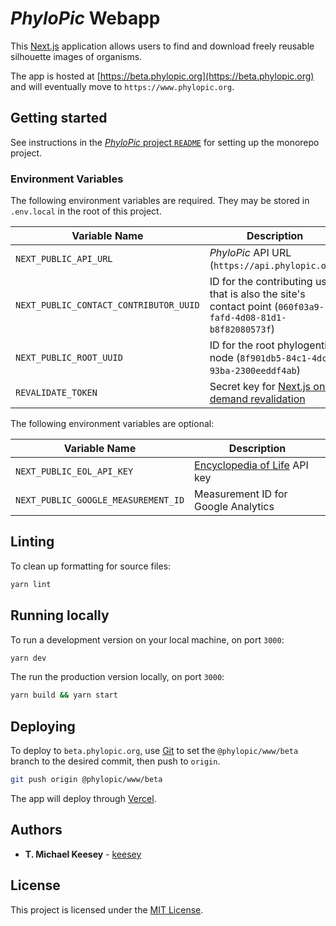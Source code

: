 # _PhyloPic_ Webapp

This [Next.js](https://nextjs.org/) application allows users to find and download freely reusable silhouette images of organisms.

The app is hosted at [https://beta.phylopic.org](https://beta.phylopic.org) and will eventually move to `https://www.phylopic.org`.

## Getting started

See instructions in the [_PhyloPic_ project `README`](../../README.md) for setting up the monorepo project.

### Environment Variables

The following environment variables are required. They may be stored in `.env.local` in the root of this project.

| Variable Name                          | Description                                                                                                                                                        |
| -------------------------------------- | ------------------------------------------------------------------------------------------------------------------------------------------------------------------ |
| `NEXT_PUBLIC_API_URL`                  | _PhyloPic_ API URL (`https://api.phylopic.org`)                                                                                                                    |
| `NEXT_PUBLIC_CONTACT_CONTRIBUTOR_UUID` | ID for the contributing user that is also the site's contact point (`060f03a9-fafd-4d08-81d1-b8f82080573f`)                                                        |
| `NEXT_PUBLIC_ROOT_UUID`                | ID for the root phylogentic node (`8f901db5-84c1-4dc0-93ba-2300eeddf4ab`)                                                                                          |
| `REVALIDATE_TOKEN`                     | Secret key for [Next.js on-demand revalidation](https://nextjs.org/docs/basic-features/data-fetching/incremental-static-regeneration#using-on-demand-revalidation) |

The following environment variables are optional:

| Variable Name                       | Description                                     |
| ----------------------------------- | ----------------------------------------------- |
| `NEXT_PUBLIC_EOL_API_KEY`           | [Encyclopedia of Life](https://eol.org) API key |
| `NEXT_PUBLIC_GOOGLE_MEASUREMENT_ID` | Measurement ID for Google Analytics             |

## Linting

To clean up formatting for source files:

```sh
yarn lint
```

## Running locally

To run a development version on your local machine, on port `3000`:

```sh
yarn dev
```

The run the production version locally, on port `3000`:

```sh
yarn build && yarn start
```

## Deploying

To deploy to `beta.phylopic.org`, use [Git](https://git-scm.com/) to set the `@phylopic/www/beta` branch to the desired commit, then push to `origin`.

```sh
git push origin @phylopic/www/beta
```

The app will deploy through [Vercel](https://vercel.com/keesey/phylopic-www).

## Authors

-   **T. Michael Keesey** - [keesey](https://github.com/keesey)

## License

This project is licensed under the [MIT License](../../LICENSE).
